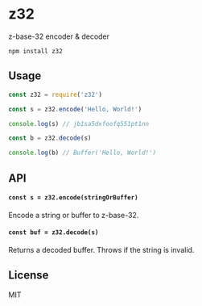 # z32

z-base-32 encoder & decoder

```
npm install z32
```

## Usage

``` js
const z32 = require('z32')

const s = z32.encode('Hello, World!')

console.log(s) // jb1sa5dxfoofq551pt1nn

const b = z32.decode(s)

console.log(b) // Buffer('Hello, World!')
```

## API

#### `const s = z32.encode(stringOrBuffer)`

Encode a string or buffer to z-base-32.

#### `const buf = z32.decode(s)`

Returns a decoded buffer. Throws if the string is invalid.

## License

MIT
